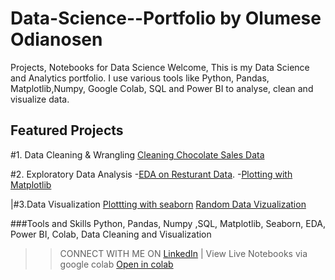 # Data-Science--Portfolio by Olumese Odianosen
Projects, Notebooks for Data Science
Welcome, This is my Data Science and Analytics portfolio. I use various tools like Python, Pandas, Matplotlib,Numpy, Google Colab, SQL and Power BI to analyse, clean and visualize data.

 ## Featured Projects

 #1. Data Cleaning & Wrangling
 [Cleaning Chocolate Sales Data](https://colab.research.google.com/drive/1NbkkaelFa6edvKOaPKXRcc0z62povDyk)
 
 #2. Exploratory Data Analysis
 -[EDA on Resturant Data](https://colab.research.google.com/drive/18AgeyHUHtwGXnQBqY_0QerIrG1Oc4ThD).
-[Plotting with Matplotlib](https://colab.research.google.com/drive/106iENBOlRWipikJuU0uLNmDDSAqDC9FF)

 |#3.Data Visualization
 [Plottting with seaborn](https://colab.research.google.com/drive/1SxhvCKSeEwsTeNtQNsQXFYgWbbN8-Fxd)
 [Random Data Vizualization](https://colab.research.google.com/drive/1XAEp9CRZH0n4fMYdrOl9rVc6itu2Qjg0)

 ###Tools and Skills
 Python, Pandas, Numpy ,SQL, Matplotlib, Seaborn, EDA, Power BI, Colab, Data Cleaning and Visualization

>> CONNECT WITH ME ON [LinkedIn](www.linkedin.com/in/odianosen-olumese-9a3533372) | View Live Notebooks via google colab
[Open in colab](https://colab.research.google.com/)
 
